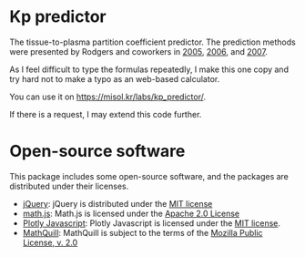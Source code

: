 # Kp predictor
The tissue-to-plasma partition coefficient predictor. The prediction methods were presented by Rodgers and coworkers in [2005](https://doi.org/10.1002/jps.20322), [2006](https://doi.org/10.1002/jps.20502), and [2007](https://doi.org/10.1007/s11095-006-9210-3).

As I feel difficult to type the formulas repeatedly, I make this one copy and try hard not to make a typo as an web-based calculator.

You can use it on https://misol.kr/labs/kp_predictor/.

If there is a request, I may extend this code further.

# Open-source software
This package includes some open-source software, and the packages are distributed under their licenses.

- [jQuery](https://jquery.org/): jQuery is distributed under the [MIT license](https://tldrlegal.com/license/mit-license)
- [math.js](https://mathjs.org): Math.js is licensed under the [Apache 2.0 License](https://www.apache.org/licenses/LICENSE-2.0)
- [Plotly Javascript](https://plotly.com/javascript/): Plotly Javascript is licensed under the [MIT license](https://github.com/plotly/plotly.js/blob/master/LICENSE).
- [MathQuill](https://github.com/mathquill/mathquill): MathQuill is subject to the terms of the [Mozilla Public License, v. 2.0](https://mozilla.org/MPL/2.0/)
